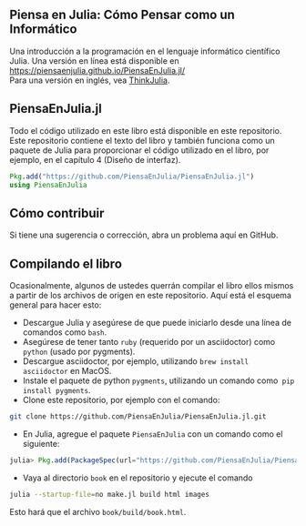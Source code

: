 ## Piensa en Julia: Cómo Pensar como un Informático

Una introducción a la programación en el lenguaje informático científico Julia. Una versión en línea está disponible en https://piensaenjulia.github.io/PiensaEnJulia.jl/  
Para una versión en inglés, vea [ThinkJulia](https://benlauwens.github.io/ThinkJulia.jl/latest/book.html).

## PiensaEnJulia.jl

Todo el código utilizado en este libro está disponible en este repositorio. Este repositorio contiene el texto del libro y también funciona como un paquete de Julia para proporcionar el código utilizado en el libro, por ejemplo, en el capítulo 4 (Diseño de interfaz).

```julia
Pkg.add("https://github.com/PiensaEnJulia/PiensaEnJulia.jl")
using PiensaEnJulia
```

## Cómo contribuir

Si tiene una sugerencia o corrección, abra un problema aquí en GitHub.


## Compilando el libro

Ocasionalmente, algunos de ustedes querrán compilar el libro ellos
mismos a partir de los archivos de origen en este repositorio. Aquí
está el esquema general para hacer esto:

* Descargue Julia y asegúrese de que puede iniciarlo desde una línea
  de comandos como `bash`. 
* Asegúrese de tener tanto `ruby` (requerido por un asciidoctor) como`
  python` (usado por pygments). 
* Descargue asciidoctor, por ejemplo, utilizando `brew install
  asciidoctor` en MacOS. 
* Instale el paquete de python `pygments`, utilizando un comando como`
  pip install pygments`. 
* Clone este repositorio, por ejemplo con el comando:
```bash
git clone https://github.com/PiensaEnJulia/PiensaEnJulia.jl.git
```
* En Julia, agregue el paquete `PiensaEnJulia` con un comando como el siguiente:
```julia
julia> Pkg.add(PackageSpec(url="https://github.com/PiensaEnJulia/PiensaEnJulia.jl.git"))
```

* Vaya al directorio `book` en el repositorio y ejecute el comando
```bash
julia --startup-file=no make.jl build html images
```
Esto hará que el archivo `book/build/book.html`.


